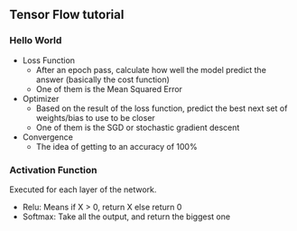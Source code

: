 ## Tensor Flow tutorial

### Hello World

* Loss Function
  * After an epoch pass, calculate how well the model predict the answer (basically the cost function)
  * One of them is the Mean Squared Error
* Optimizer
  * Based on the result of the loss function, predict the best next set of weights/bias to use to be closer
  * One of them is the SGD or stochastic gradient descent
* Convergence
  * The idea of getting to an accuracy of 100%
  
### Activation Function

Executed for each layer of the network.
- Relu: Means if X > 0, return X else return 0
- Softmax: Take all the output, and return the biggest one
